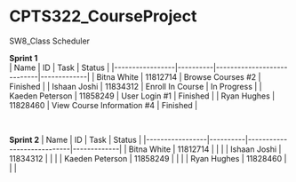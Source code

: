 # CPTS322_CourseProject
SW8_Class Scheduler

**Sprint 1**  
| Name            | ID       | Task                       | Status      |
|-----------------|----------|----------------------------|-------------|
| Bitna White     | 11812714 | Browse Courses #2          | Finished    |
| Ishaan Joshi    | 11834312 | Enroll In Course           | In Progress |
| Kaeden Peterson | 11858249 | User Login #1              | Finished    |
| Ryan Hughes     | 11828460 | View Course Information #4 | Finished    |  

<br>

**Sprint 2**
| Name            | ID       | Task                       | Status      |
|-----------------|----------|----------------------------|-------------|
| Bitna White     | 11812714 |                            |             |
| Ishaan Joshi    | 11834312 |                            |             |
| Kaeden Peterson | 11858249 |                            |             |
| Ryan Hughes     | 11828460 |                            |             |

